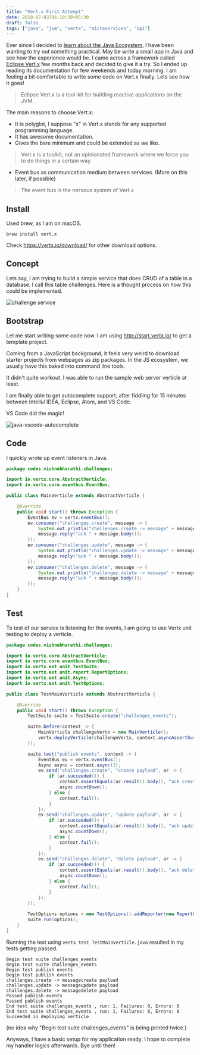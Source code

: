 ```yaml
---
title: "Vert.x First Attempt"
date: 2018-07-03T06:10:38+05:30
draft: false
tags: ["java", "jvm", "vertx", "microservices", "api"]
---
```


Ever since I decided to [learn about the Java Ecosystem](/blog/visit-the-old-to-understand-the-new/), I have been wanting to try out something practical. May be write a small app in Java and see how the experience would be. I came across a framework called [Eclipse Vert.x](https://vertx.io/) few months back and decided to give it a try. So I ended up reading its documentation for few weekends and today morning. I am feeling a bit comfortable to write some code on Vert.x finally. Lets see how it goes!

> Eclipse Vert.x is a tool-kit for building reactive applications on the JVM.

The main reasons to choose Vert.x:

- It is polyglot, I suppose "x" in Vert.x stands for any supported programming language.
- It has awesome documentation.
- Gives the bare minimum and could be extended as we like.

> Vert.x is a toolkit, not an opinionated framework where we force you to do things in a certain way.

- Event bus as communication medium between services. (More on this later, if possible)

> The event bus is the nervous system of Vert.x

## Install

Used brew, as I am on macOS.

```
brew install vert.x
```

Check https://vertx.io/download/ for other download options.

## Concept

Lets say, I am trying to build a simple service that does CRUD of a table in a database. I call this table challenges. Here is a thought process on how this could be implemented.

![challenge service](/images/vertx-challenges-service.png)

## Bootstrap

Let me start writing some code now. I am using http://start.vertx.io/ to get a template project.

Coming from a JavaScript background, it feels very weird to download starter projects from webpages as zip packages. In the JS ecosystem, we usually have this baked into command line tools.

It didn't quite workout. I was able to run the sample web server verticle at least.

I am finally able to get autocomplete support, after fiddling for 15 minutes between IntelliJ IDEA, Eclipse, Atom, and VS Code.

VS Code did the magic!

![java-vscode-autocomplete](/images/java-vscode-autocomplete.png)

## Code

I quickly wrote up event listeners in Java.

```java
package codes.vishnubharathi.challenges;

import io.vertx.core.AbstractVerticle;
import io.vertx.core.eventbus.EventBus;

public class MainVerticle extends AbstractVerticle {

    @Override
    public void start() throws Exception {
        EventBus ev = vertx.eventBus();
        ev.consumer("challenges.create", message -> {
            System.out.println("challenges.create -> message" + message.body());
            message.reply("ack " + message.body());
        });
        ev.consumer("challenges.update", message -> {
            System.out.println("challenges.update -> message" + message.body());
            message.reply("ack " + message.body());
        });
        ev.consumer("challenges.delete", message -> {
            System.out.println("challenges.delete -> message" + message.body());
            message.reply("ack " + message.body());
        });
    }
}
```

## Test

To test of our service is listening for the events, I am going to use Vertx unit testing to deploy a verticle.

```java
package codes.vishnubharathi.challenges;

import io.vertx.core.AbstractVerticle;
import io.vertx.core.eventbus.EventBus;
import io.vertx.ext.unit.TestSuite;
import io.vertx.ext.unit.report.ReportOptions;
import io.vertx.ext.unit.Async;
import io.vertx.ext.unit.TestOptions;

public class TestMainVerticle extends AbstractVerticle {

    @Override
    public void start() throws Exception {
        TestSuite suite = TestSuite.create("challenges_events");

        suite.before(context -> {
            MainVerticle challengeVertx = new MainVerticle();
            vertx.deployVerticle(challengeVertx, context.asyncAssertSuccess());
        });

        suite.test("publish events", context -> {
            EventBus ev = vertx.eventBus();
            Async async = context.async(3);
            ev.send("challenges.create", "create payload", ar -> {
                if (ar.succeeded()) {
                    context.assertEquals(ar.result().body(), "ack create payload");
                    async.countDown();
                } else {
                    context.fail();
                }
            });
            ev.send("challenges.update", "update payload", ar -> {
                if (ar.succeeded()) {
                    context.assertEquals(ar.result().body(), "ack update payload");
                    async.countDown();
                } else {
                    context.fail();
                }
            });
            ev.send("challenges.delete", "delete payload", ar -> {
                if (ar.succeeded()) {
                    context.assertEquals(ar.result().body(), "ack delete payload");
                    async.countDown();
                } else {
                    context.fail();
                }
            });
        });

        TestOptions options = new TestOptions().addReporter(new ReportOptions().setTo("console"));
        suite.run(options);
    }
}
```

Running the test using `vertx test TestMainVerticle.java` resulted in my tests getting passed.

```
Begin test suite challenges_events
Begin test suite challenges_events
Begin test publish events
Begin test publish events
challenges.create -> messagecreate payload
challenges.update -> messageupdate payload
challenges.delete -> messagedelete payload
Passed publish events
Passed publish events
End test suite challenges_events , run: 1, Failures: 0, Errors: 0
End test suite challenges_events , run: 1, Failures: 0, Errors: 0
Succeeded in deploying verticle
```

(no idea why "Begin test suite challenges_events" is being printed twice.)

Anyways, I have a basic setup for my application ready. I hope to complete my handler logics afterwards. Bye until then!
